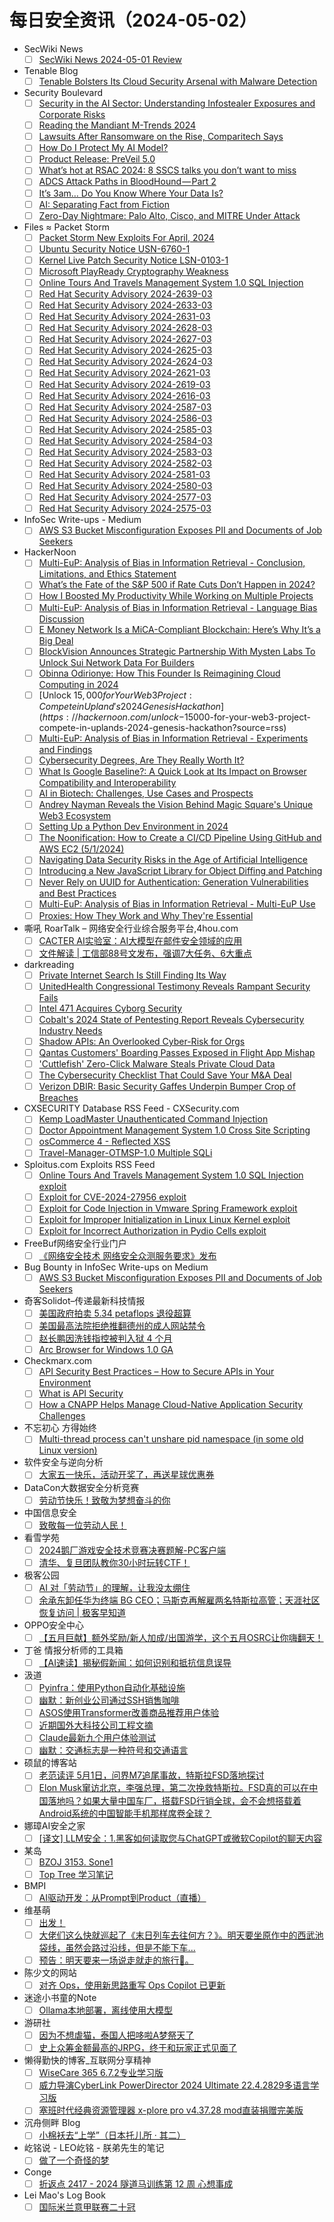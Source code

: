 # 每日安全资讯（2024-05-02）

- SecWiki News
  - [ ] [SecWiki News 2024-05-01 Review](http://www.sec-wiki.com/?2024-05-01)
- Tenable Blog
  - [ ] [Tenable Bolsters Its Cloud Security Arsenal with Malware Detection](https://www.tenable.com/blog/tenable-bolsters-its-cloud-security-arsenal-with-malware-detection)
- Security Boulevard
  - [ ] [Security in the AI Sector: Understanding Infostealer Exposures and Corporate Risks](https://securityboulevard.com/2024/05/security-in-the-ai-sector-understanding-infostealer-exposures-and-corporate-risks/)
  - [ ] [Reading the Mandiant M-Trends 2024](https://securityboulevard.com/2024/05/reading-the-mandiant-m-trends-2024/)
  - [ ] [Lawsuits After Ransomware on the Rise, Comparitech Says](https://securityboulevard.com/2024/05/lawsuits-after-ransomware-on-the-rise-comparitech-says/)
  - [ ] [How Do I Protect My AI Model?](https://securityboulevard.com/2024/05/how-do-i-protect-my-ai-model/)
  - [ ] [Product Release: PreVeil 5.0](https://securityboulevard.com/2024/05/product-release-preveil-5-0/)
  - [ ] [What’s hot at RSAC 2024: 8 SSCS talks you don’t want to miss](https://securityboulevard.com/2024/05/whats-hot-at-rsac-2024-8-sscs-talks-you-dont-want-to-miss/)
  - [ ] [ADCS Attack Paths in BloodHound — Part 2](https://securityboulevard.com/2024/05/adcs-attack-paths-in-bloodhound-part-2/)
  - [ ] [It’s 3am… Do You Know Where Your Data Is?](https://securityboulevard.com/2024/05/its-3am-do-you-know-where-your-data-is/)
  - [ ] [AI: Separating Fact from Fiction](https://securityboulevard.com/2024/05/ai-separating-fact-from-fiction/)
  - [ ] [Zero-Day Nightmare: Palo Alto, Cisco, and MITRE Under Attack](https://securityboulevard.com/2024/05/zero-day-nightmare-palo-alto-cisco-and-mitre-under-attack/)
- Files ≈ Packet Storm
  - [ ] [Packet Storm New Exploits For April, 2024](https://packetstormsecurity.com/files/178422/202404-exploits.tgz)
  - [ ] [Ubuntu Security Notice USN-6760-1](https://packetstormsecurity.com/files/178421/USN-6760-1.txt)
  - [ ] [Kernel Live Patch Security Notice LSN-0103-1](https://packetstormsecurity.com/files/178420/LSN-0103-1.txt)
  - [ ] [Microsoft PlayReady Cryptography Weakness](https://packetstormsecurity.com/files/178419/msplayready-cryptoweakness.txt)
  - [ ] [Online Tours And Travels Management System 1.0 SQL Injection](https://packetstormsecurity.com/files/178418/tmotmsp10-sql.txt)
  - [ ] [Red Hat Security Advisory 2024-2639-03](https://packetstormsecurity.com/files/178417/RHSA-2024-2639-03.txt)
  - [ ] [Red Hat Security Advisory 2024-2633-03](https://packetstormsecurity.com/files/178416/RHSA-2024-2633-03.txt)
  - [ ] [Red Hat Security Advisory 2024-2631-03](https://packetstormsecurity.com/files/178415/RHSA-2024-2631-03.txt)
  - [ ] [Red Hat Security Advisory 2024-2628-03](https://packetstormsecurity.com/files/178414/RHSA-2024-2628-03.txt)
  - [ ] [Red Hat Security Advisory 2024-2627-03](https://packetstormsecurity.com/files/178413/RHSA-2024-2627-03.txt)
  - [ ] [Red Hat Security Advisory 2024-2625-03](https://packetstormsecurity.com/files/178412/RHSA-2024-2625-03.txt)
  - [ ] [Red Hat Security Advisory 2024-2624-03](https://packetstormsecurity.com/files/178411/RHSA-2024-2624-03.txt)
  - [ ] [Red Hat Security Advisory 2024-2621-03](https://packetstormsecurity.com/files/178410/RHSA-2024-2621-03.txt)
  - [ ] [Red Hat Security Advisory 2024-2619-03](https://packetstormsecurity.com/files/178409/RHSA-2024-2619-03.txt)
  - [ ] [Red Hat Security Advisory 2024-2616-03](https://packetstormsecurity.com/files/178408/RHSA-2024-2616-03.txt)
  - [ ] [Red Hat Security Advisory 2024-2587-03](https://packetstormsecurity.com/files/178407/RHSA-2024-2587-03.txt)
  - [ ] [Red Hat Security Advisory 2024-2586-03](https://packetstormsecurity.com/files/178406/RHSA-2024-2586-03.txt)
  - [ ] [Red Hat Security Advisory 2024-2585-03](https://packetstormsecurity.com/files/178405/RHSA-2024-2585-03.txt)
  - [ ] [Red Hat Security Advisory 2024-2584-03](https://packetstormsecurity.com/files/178404/RHSA-2024-2584-03.txt)
  - [ ] [Red Hat Security Advisory 2024-2583-03](https://packetstormsecurity.com/files/178403/RHSA-2024-2583-03.txt)
  - [ ] [Red Hat Security Advisory 2024-2582-03](https://packetstormsecurity.com/files/178402/RHSA-2024-2582-03.txt)
  - [ ] [Red Hat Security Advisory 2024-2581-03](https://packetstormsecurity.com/files/178401/RHSA-2024-2581-03.txt)
  - [ ] [Red Hat Security Advisory 2024-2580-03](https://packetstormsecurity.com/files/178400/RHSA-2024-2580-03.txt)
  - [ ] [Red Hat Security Advisory 2024-2577-03](https://packetstormsecurity.com/files/178399/RHSA-2024-2577-03.txt)
  - [ ] [Red Hat Security Advisory 2024-2575-03](https://packetstormsecurity.com/files/178398/RHSA-2024-2575-03.txt)
- InfoSec Write-ups - Medium
  - [ ] [AWS S3 Bucket Misconfiguration Exposes PII and Documents of Job Seekers](https://infosecwriteups.com/aws-s3-bucket-misconfiguration-exposes-pii-and-documents-of-job-seekers-7b1332b0ecf1?source=rss----7b722bfd1b8d---4)
- HackerNoon
  - [ ] [Multi-EuP: Analysis of Bias in Information Retrieval - Conclusion, Limitations, and Ethics Statement](https://hackernoon.com/multi-eup-analysis-of-bias-in-information-retrieval-conclusion-limitations-and-ethics-statement?source=rss)
  - [ ] [What’s the Fate of the S&P 500 if Rate Cuts Don’t Happen in 2024?](https://hackernoon.com/whats-the-fate-of-the-sandp-500-if-rate-cuts-dont-happen-in-2024?source=rss)
  - [ ] [How I Boosted My Productivity While Working on Multiple Projects](https://hackernoon.com/how-i-boosted-my-productivity-while-working-on-multiple-projects?source=rss)
  - [ ] [Multi-EuP: Analysis of Bias in Information Retrieval - Language Bias Discussion](https://hackernoon.com/multi-eup-analysis-of-bias-in-information-retrieval-language-bias-discussion?source=rss)
  - [ ] [E Money Network Is a MiCA-Compliant Blockchain: Here’s Why It’s a Big Deal](https://hackernoon.com/e-money-network-is-a-mica-compliant-blockchain-heres-why-its-a-big-deal?source=rss)
  - [ ] [BlockVision Announces Strategic Partnership With Mysten Labs To Unlock Sui Network Data For Builders](https://hackernoon.com/blockvision-announces-strategic-partnership-with-mysten-labs-to-unlock-sui-network-data-for-builders?source=rss)
  - [ ] [Obinna Odirionye: How This Founder Is Reimagining Cloud Computing in 2024](https://hackernoon.com/obinna-odirionye-how-this-founder-is-reimagining-cloud-computing-in-2024?source=rss)
  - [ ] [Unlock $15,000 for Your Web3 Project: Compete in Upland's 2024 Genesis Hackathon](https://hackernoon.com/unlock-$15000-for-your-web3-project-compete-in-uplands-2024-genesis-hackathon?source=rss)
  - [ ] [Multi-EuP: Analysis of Bias in Information Retrieval - Experiments and Findings](https://hackernoon.com/multi-eup-analysis-of-bias-in-information-retrieval-experiments-and-findings?source=rss)
  - [ ] [Cybersecurity Degrees, Are They Really Worth It?](https://hackernoon.com/cybersecurity-degrees-are-they-really-worth-it?source=rss)
  - [ ] [What Is Google Baseline?: A Quick Look at Its Impact on Browser Compatibility and Interoperability](https://hackernoon.com/what-is-google-baseline-a-quick-look-at-its-impact-on-browser-compatibility-and-interoperability?source=rss)
  - [ ] [AI in Biotech: Challenges, Use Cases and Prospects](https://hackernoon.com/ai-in-biotech-challenges-use-cases-and-prospects?source=rss)
  - [ ] [Andrey Nayman Reveals the Vision Behind Magic Square's Unique Web3 Ecosystem](https://hackernoon.com/andrey-nayman-reveals-the-vision-behind-magic-squares-unique-web3-ecosystem?source=rss)
  - [ ] [Setting Up a Python Dev Environment in 2024](https://hackernoon.com/setting-up-a-python-dev-environment-in-2024?source=rss)
  - [ ] [The Noonification: How to Create a CI/CD Pipeline Using GitHub and AWS EC2 (5/1/2024)](https://hackernoon.com/5-1-2024-noonification?source=rss)
  - [ ] [Navigating Data Security Risks in the Age of Artificial Intelligence](https://hackernoon.com/navigating-data-security-risks-in-the-age-of-artificial-intelligence?source=rss)
  - [ ] [Introducing a New JavaScript Library for Object Diffing and Patching](https://hackernoon.com/introducing-a-new-javascript-library-for-object-diffing-and-patching?source=rss)
  - [ ] [Never Rely on UUID for Authentication: Generation Vulnerabilities and Best Practices](https://hackernoon.com/never-rely-on-uuid-for-authentication-generation-vulnerabilities-and-best-practices?source=rss)
  - [ ] [Multi-EuP: Analysis of Bias in Information Retrieval - Multi-EuP Use](https://hackernoon.com/multi-eup-analysis-of-bias-in-information-retrieval-multi-eup-use?source=rss)
  - [ ] [Proxies: How They Work and Why They're Essential](https://hackernoon.com/proxies-how-they-work-and-why-theyre-essential?source=rss)
- 嘶吼 RoarTalk – 网络安全行业综合服务平台,4hou.com
  - [ ] [CACTER AI实验室：AI大模型在邮件安全领域的应用](https://www.4hou.com/posts/9AlD)
  - [ ] [文件解读 | 工信部88号文发布，强调7大任务、6大重点](https://www.4hou.com/posts/yAZn)
- darkreading
  - [ ] [Private Internet Search Is Still Finding Its Way](https://www.darkreading.com/data-privacy/private-internet-search-is-still-finding-its-way)
  - [ ] [UnitedHealth Congressional Testimony Reveals Rampant Security Fails](https://www.darkreading.com/cyberattacks-data-breaches/unitedhealth-congressional-testimony-rampant-security-fails)
  - [ ] [Intel 471 Acquires Cyborg Security](https://www.darkreading.com/threat-intelligence/intel-471-acquires-cyborg-security)
  - [ ] [Cobalt's 2024 State of Pentesting Report Reveals Cybersecurity Industry Needs](https://www.darkreading.com/vulnerabilities-threats/cobalt-s-2024-state-of-pentesting-report-reveals-cybersecurity-industry-needs)
  - [ ] [Shadow APIs: An Overlooked Cyber-Risk for Orgs](https://www.darkreading.com/application-security/shadow-apis-an-overlooked-cyber-risk-for-orgs)
  - [ ] [Qantas Customers' Boarding Passes Exposed in Flight App Mishap](https://www.darkreading.com/cyber-risk/qantas-customers-boarding-passes-exposed-flight-app-mishap)
  - [ ] ['Cuttlefish' Zero-Click Malware Steals Private Cloud Data](https://www.darkreading.com/cloud-security/cuttlefish-zero-click-malware-steals-private-cloud-data)
  - [ ] [The Cybersecurity Checklist That Could Save Your M&amp;A Deal](https://www.darkreading.com/cyber-risk/cybersecurity-checklist-that-could-save-your-m-and-a-deal)
  - [ ] [Verizon DBIR: Basic Security Gaffes Underpin Bumper Crop of Breaches](https://www.darkreading.com/cyberattacks-data-breaches/verizon-dbir-basic-security-gaffes-underpin-bumper-crop-of-breaches)
- CXSECURITY Database RSS Feed - CXSecurity.com
  - [ ] [Kemp LoadMaster Unauthenticated Command Injection](https://cxsecurity.com/issue/WLB-2024050004)
  - [ ] [Doctor Appointment Management System 1.0 Cross Site Scripting](https://cxsecurity.com/issue/WLB-2024050003)
  - [ ] [osCommerce 4 - Reflected XSS](https://cxsecurity.com/issue/WLB-2024050002)
  - [ ] [Travel-Manager-OTMSP-1.0 Multiple SQLi](https://cxsecurity.com/issue/WLB-2024050001)
- Sploitus.com Exploits RSS Feed
  - [ ] [Online Tours And Travels Management System 1.0 SQL Injection exploit](https://sploitus.com/exploit?id=PACKETSTORM:178418&utm_source=rss&utm_medium=rss)
  - [ ] [Exploit for CVE-2024-27956 exploit](https://sploitus.com/exploit?id=D7BB7746-8549-57E9-91BE-FA81E307FDD0&utm_source=rss&utm_medium=rss)
  - [ ] [Exploit for Code Injection in Vmware Spring Framework exploit](https://sploitus.com/exploit?id=1D8E061B-15C9-5455-85CD-FD6EB340F9AF&utm_source=rss&utm_medium=rss)
  - [ ] [Exploit for Improper Initialization in Linux Linux Kernel exploit](https://sploitus.com/exploit?id=2F990B46-0F97-57C0-9C4B-7012BBDBA610&utm_source=rss&utm_medium=rss)
  - [ ] [Exploit for Incorrect Authorization in Pydio Cells exploit](https://sploitus.com/exploit?id=7FE2B6EF-7E2A-55F9-983D-089F26A99300&utm_source=rss&utm_medium=rss)
- FreeBuf网络安全行业门户
  - [ ] [《网络安全技术 网络安全众测服务要求》发布](https://www.freebuf.com/news/399931.html)
- Bug Bounty in InfoSec Write-ups on Medium
  - [ ] [AWS S3 Bucket Misconfiguration Exposes PII and Documents of Job Seekers](https://infosecwriteups.com/aws-s3-bucket-misconfiguration-exposes-pii-and-documents-of-job-seekers-7b1332b0ecf1?source=rss----7b722bfd1b8d--bug_bounty)
- 奇客Solidot–传递最新科技情报
  - [ ] [美国政府拍卖 5.34 petaflops 退役超算](https://www.solidot.org/story?sid=78063)
  - [ ] [美国最高法院拒绝推翻德州的成人网站禁令](https://www.solidot.org/story?sid=78062)
  - [ ] [赵长鹏因洗钱指控被判入狱 4 个月](https://www.solidot.org/story?sid=78061)
  - [ ] [Arc Browser for Windows 1.0 GA](https://www.solidot.org/story?sid=78060)
- Checkmarx.com
  - [ ] [API Security Best Practices – How to Secure APIs in Your Environment](https://checkmarx.com/appsec-knowledge-hub/api-security/api-security-best-practices/)
  - [ ] [What is API Security](https://checkmarx.com/glossary/what-is-api-security/)
  - [ ] [How a CNAPP Helps Manage Cloud-Native Application Security Challenges](https://checkmarx.com/appsec-knowledge-hub/cnapp-managing-cloud-native-application-security/)
- 不忘初心 方得始终
  - [ ] [Multi-thread process can't unshare pid namespace (in some old Linux version)](http://terenceli.github.io/%E6%8A%80%E6%9C%AF/2024/05/01/unsharepid-multiprocess)
- 软件安全与逆向分析
  - [ ] [大家五一快乐，活动开奖了，再送星球优惠券](https://mp.weixin.qq.com/s?__biz=MzU3MTY5MzQxMA==&mid=2247484637&idx=1&sn=64d7846ce3f3536e8d5cd626a2b825a8&chksm=fcdd04d0cbaa8dc687a1edd88f9622687b7024816b300c621fc64aac10b703d84ac00c758f5c&scene=58&subscene=0#rd)
- DataCon大数据安全分析竞赛
  - [ ] [劳动节快乐！致敬为梦想奋斗的你](https://mp.weixin.qq.com/s?__biz=MzU5Njg1NzMyNw==&mid=2247487942&idx=1&sn=696b19ccc14e54d68260218b179738de&chksm=fe5d0946c92a8050339c16aab750c314731dfb7fb41cb76c2c54c94ac2d2400094f208dab04c&scene=58&subscene=0#rd)
- 中国信息安全
  - [ ] [致敬每一位劳动人民！](https://mp.weixin.qq.com/s?__biz=MzA5MzE5MDAzOA==&mid=2664212167&idx=1&sn=8574d2f6d7a2288e866387c715248adf&chksm=8b59a43ebc2e2d28ee5dc7d98c1b5bcf96885ce23677f2130832253eacd31efb7112a1d94892&scene=58&subscene=0#rd)
- 看雪学苑
  - [ ] [2024鹅厂游戏安全技术竞赛决赛题解-PC客户端](https://mp.weixin.qq.com/s?__biz=MjM5NTc2MDYxMw==&mid=2458553428&idx=1&sn=19827007d760d6a001d6883bac5c5a83&chksm=b18dbcde86fa35c87c8cf4a5940b9d361332aa42e416daa39b12962e1d7a0ecf7ef95c362b53&scene=58&subscene=0#rd)
  - [ ] [清华、复旦团队教你30小时玩转CTF！](https://mp.weixin.qq.com/s?__biz=MjM5NTc2MDYxMw==&mid=2458553428&idx=2&sn=f8b163a3f397ba76d08b916105d7ba98&chksm=b18dbcde86fa35c8ccd110e1b142a16cf73043984e89ed2eafa1abd0032fc489b420961421da&scene=58&subscene=0#rd)
- 极客公园
  - [ ] [AI 对「劳动节」的理解，让我没太绷住](https://mp.weixin.qq.com/s?__biz=MTMwNDMwODQ0MQ==&mid=2653040419&idx=1&sn=b5051fe780d607a741f69747f52ca716&chksm=7e5752954920db830012cd2b54db1751866e7245e99bce68971c045262f71812600612dc4a97&scene=58&subscene=0#rd)
  - [ ] [余承东卸任华为终端 BG CEO；马斯克再解雇两名特斯拉高管；天涯社区恢复访问 | 极客早知道](https://mp.weixin.qq.com/s?__biz=MTMwNDMwODQ0MQ==&mid=2653040273&idx=1&sn=73d53a4d1f6a85fe3ed2a94c960255fe&chksm=7e5753274920da31fcf73896a2b1abfe43dd452db75e2550b5438be3388bc9e3e92cff4fa70d&scene=58&subscene=0#rd)
- OPPO安全中心
  - [ ] [【五月巨献】额外奖励/新人加成/出国游学，这个五月OSRC让你嗨翻天！](https://mp.weixin.qq.com/s?__biz=MzUyNzc4Mzk3MQ==&mid=2247493405&idx=1&sn=e003c745b1c761f1d24b8c39220ea77e&chksm=fa78e651cd0f6f478e48de061f38f0e90ee4cbb1ea77c0f73f4696070d38351b8fa9bc79235d&scene=58&subscene=0#rd)
- 丁爸 情报分析师的工具箱
  - [ ] [【AI速读】揭秘假新闻：如何识别和抵抗信息误导](https://mp.weixin.qq.com/s?__biz=MzI2MTE0NTE3Mw==&mid=2651143529&idx=1&sn=e90615493bfd04d22eeac0cdc05393d3&chksm=f1af4a53c6d8c3456c29a5534bd4130d247e134a64881cfae0fceba85b2ef82d2ef1577e9239&scene=58&subscene=0#rd)
- 汲道
  - [ ] [Pyinfra：使用Python自动化基础设施](https://www.jdon.com/73534.html)
  - [ ] [幽默：新创业公司通过SSH销售咖啡](https://www.jdon.com/73533.html)
  - [ ] [ASOS使用Transformer改善商品推荐用户体验](https://www.jdon.com/73532.html)
  - [ ] [近期国外大科技公司工程文摘](https://www.jdon.com/73531.html)
  - [ ] [Claude最新九个用户体验测试](https://www.jdon.com/73520.html)
  - [ ] [幽默：交通标志是一种符号和交通语言](https://www.jdon.com/73519.html)
- 硕鼠的博客站
  - [ ] [老范读评 5月1日，问界M7追尾事故，特斯拉FSD落地探讨](http://lukefan.com/2024/05/02/%e8%80%81%e8%8c%83%e8%af%bb%e8%af%84-5%e6%9c%881%e6%97%a5%ef%bc%8c%e9%97%ae%e7%95%8cm7%e8%bf%bd%e5%b0%be%e4%ba%8b%e6%95%85%ef%bc%8c%e7%89%b9%e6%96%af%e6%8b%89fsd%e8%90%bd%e5%9c%b0%e6%8e%a2%e8%ae%a8/)
  - [ ] [Elon Musk窜访北京，李强总理，第二次挽救特斯拉。FSD真的可以在中国落地吗？如果大量中国车厂，搭载FSD行销全球，会不会想搭载着Android系统的中国智能手机那样席卷全球？](http://lukefan.com/2024/05/01/elon-musk%e7%aa%9c%e8%ae%bf%e5%8c%97%e4%ba%ac%ef%bc%8c%e6%9d%8e%e5%bc%ba%e6%80%bb%e7%90%86%ef%bc%8c%e7%ac%ac%e4%ba%8c%e6%ac%a1%e6%8c%bd%e6%95%91%e7%89%b9%e6%96%af%e6%8b%89%e3%80%82fsd%e7%9c%9f/)
- 娜璋AI安全之家
  - [ ] [[译文] LLM安全：1.黑客如何读取您与ChatGPT或微软Copilot的聊天内容](https://mp.weixin.qq.com/s?__biz=Mzg5MTM5ODU2Mg==&mid=2247499808&idx=1&sn=832056ebe104701c4af33442993ef590&chksm=cfcf70edf8b8f9fb1f7e7ebd4e89b8605b0873207934b7d865ea7b0e734da50d4de58dbd4d0c&scene=58&subscene=0#rd)
- 某岛
  - [ ] [BZOJ 3153. Sone1](https://www.shuizilong.com/house/archives/bzoj-3153-sone1/)
  - [ ] [Top Tree 学习笔记](https://www.shuizilong.com/house/archives/top-tree-%e5%ad%a6%e4%b9%a0%e7%ac%94%e8%ae%b0/)
- BMPI
  - [ ] [AI驱动开发：从Prompt到Product（直播）](https://www.bmpi.dev/dev/ai-driven-development-live-video/)
- 维基萌
  - [ ] [出发！](https://www.wikimoe.com/post/3d0g62n4)
  - [ ] [大佬们这么快就巡起了《末日列车去往何方？》。明天要坐原作中的西武池袋线，虽然会路过沿线，但是不能下车...](https://www.wikimoe.com/post/hggpaii4)
  - [ ] [预告：明天要来一场说走就走的旅行👏。](https://www.wikimoe.com/post/bk3c7k8x)
- 陈少文的网站
  - [ ] [对齐 Ops，使用新思路重写 Ops Copilot 已更新](https://www.chenshaowen.com/blog/ops-copilot-has-been-updated-using-pipeline-and-llm.html)
- 迷途小书童的Note
  - [ ] [Ollama本地部署，离线使用大模型](https://xugaoxiang.com/2024/05/01/ollama-offline-deploy/)
- 游研社
  - [ ] [因为不想虐猫，泰国人把哆啦A梦祭天了](https://www.yystv.cn/p/11703)
  - [ ] [史上众筹金额最高的JRPG，终于和玩家正式见面了](https://www.yystv.cn/p/11702)
- 懒得勤快的博客_互联网分享精神
  - [ ] [WiseCare 365 6.7.2专业学习版](https://masuit.com/36)
  - [ ] [威力导演CyberLink PowerDirector 2024 Ultimate 22.4.2829多语言学习版](https://masuit.com/1307)
  - [ ] [塞班时代经典资源管理器 x-plore pro v4.37.28 mod直装捐赠完美版](https://masuit.com/1489)
- 沉舟侧畔 Blog
  - [ ] [小棉袄去“上学”（日本托儿所 · 其二）](https://springwood.me/jp-nursery-school-part-2/)
- 屹铭说 - LEO屹铭 - 朕弟先生的笔记
  - [ ] [做了一个奇怪的梦](https://www.iccat.cn/2024/05/01/meng.html)
- Conge
  - [ ] [折返点 2417 - 2024 隧道马训练第 12 周 心想事成](https://conge.livingwithfcs.org/2024/05/01/ReturnPoint-am55-week12/)
- Lei Mao's Log Book
  - [ ] [国际米兰意甲联赛二十冠](https://leimao.github.io/essay/%E5%9B%BD%E9%99%85%E7%B1%B3%E5%85%B0%E6%84%8F%E7%94%B2%E8%81%94%E8%B5%9B%E4%BA%8C%E5%8D%81%E5%86%A0/)
